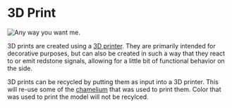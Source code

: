 # 3D Print

![Any way you want me.](block:OpenComputers:print)

3D prints are created using a [3D printer](printer.md). They are primarily intended for decorative purposes, but can also be created in such a way that they react to or emit redstone signals, allowing for a little bit of functional behavior on the side.

3D prints can be recycled by putting them as input into a 3D printer. This will re-use some of the [chamelium](../item/chamelium.md) that was used to print them. Color that was used to print the model will not be recylced.
